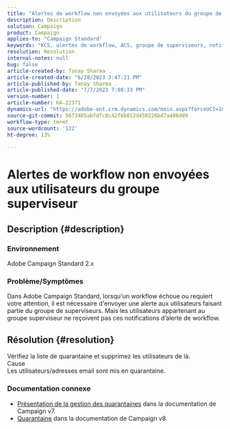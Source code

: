 ```yaml
---
title: "Alertes de workflow non envoyées aux utilisateurs du groupe de superviseurs"
description: Description
solution: Campaign
product: Campaign
applies-to: "Campaign Standard"
keywords: "KCS, alertes de workflow, ACS, groupe de superviseurs, notification"
resolution: Resolution
internal-notes: null
bug: false
article-created-by: Tanay Sharma .
article-created-date: "6/28/2023 3:47:21 PM"
article-published-by: Tanay Sharma .
article-published-date: "7/7/2023 7:08:33 PM"
version-number: 1
article-number: KA-22371
dynamics-url: "https://adobe-ent.crm.dynamics.com/main.aspx?forceUCI=1&pagetype=entityrecord&etn=knowledgearticle&id=dc9c8e0b-cb15-ee11-8f6e-6045bd006295"
source-git-commit: 56734b5abfdfc8c42f6b812d450226bd7a406dd9
workflow-type: tm+mt
source-wordcount: '122'
ht-degree: 13%

---
```


# Alertes de workflow non envoyées aux utilisateurs du groupe superviseur

## Description {#description}


### Environnement

Adobe Campaign Standard 2.x

### Problème/Symptômes

Dans Adobe Campaign Standard, lorsqu&#39;un workflow échoue ou requiert votre attention, il est nécessaire d&#39;envoyer une alerte aux utilisateurs faisant partie du groupe de superviseurs. Mais les utilisateurs appartenant au groupe superviseur ne reçoivent pas ces notifications d’alerte de workflow.


## Résolution {#resolution}


Vérifiez la liste de quarantaine et supprimez les utilisateurs de là.
<br>Cause<br>
Les utilisateurs/adresses email sont mis en quarantaine.

### Documentation connexe

- [Présentation de la gestion des quarantaines](https://experienceleague.adobe.com/docs/campaign-classic/using/sending-messages/monitoring-deliveries/understanding-quarantine-management.html?lang=fr) dans la documentation de Campaign v7.
- [Quarantaine](https://experienceleague.adobe.com/docs/campaign/campaign-v8/campaigns/send/failures/quarantines.html) dans la documentation de Campaign v8.

